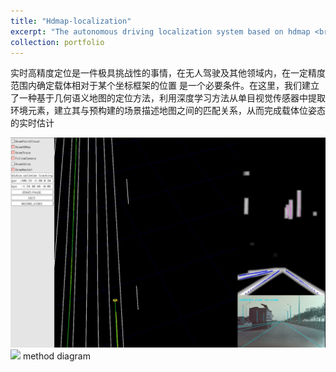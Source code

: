 ```yaml
---
title: "Hdmap-localization"
excerpt: "The autonomous driving localization system based on hdmap <br/><img src='/images/hdmap_localization.png'>"
collection: portfolio
---
```


实时高精度定位是一件极具挑战性的事情，在无人驾驶及其他领域内，在一定精度范围内确定载体相对于某个坐标框架的位置 是一个必要条件。在这里，我们建立了一种基于几何语义地图的定位方法，利用深度学习方法从单目视觉传感器中提取环境元素，建立其与预构建的场景描述地图之间的匹配关系，从而完成载体位姿态的实时估计

<img src='/images/hdmap_localization_2.png'> 

<img src='../images/hwpvslam_method-tmp.jpg'>
       method diagram
